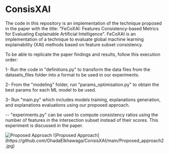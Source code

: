 # ConsisXAI
The code in this repository is an implementation of the technique proposed in the paper with the title: "FeCoXAI: Features Consistency-based Metrics for Evaluating Explainable Artificial Intelligence". FeCoXAI is an implementation of a technique to evaluate global machine learning explainability (XAI) methods based on feature subset consistency.

To be able to replicate the paper findings and results, follow this execution order:

1- Run the code in "definitions.py" to transform the data files from the datasets_files folder into a format to be used in our experiments.

2- From the "modeling" folder, run "params_optimisation.py" to obtain the best params for each ML model to be used.

3- Run "main.py" which includes models training, explanations generation, and explanations evaluations using our proposed approach.

-- "experiments.py" can be used to compute consistency ratios using the number of features in the intersection subset instead of their scores. This experiment is discussed in the paper.


<img src=“https://github.com/GhadaElkhawaga/ConsisXAI/main/Proposed_approach2.jpg” alt="Proposed Approach">
![Proposed Approach](https://github.com/GhadaElkhawaga/ConsisXAI/main/Proposed_approach2.jpg)

